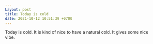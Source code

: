 ```yaml
---
Layout: post
title: Today is cold
date: 2021-10-12 10:51:39 +0700
---
```

Today is cold. It is kind of nice to have a natural cold. It gives some
nice vibe.
